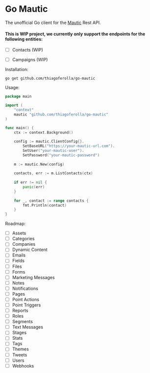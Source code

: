 # Go Mautic

The unofficial Go client for the [Mautic](https://www.mautic.org/) Rest API.

#### This is WIP project, we currently only support the endpoints for the following entities:
- [ ] Contacts (WIP)
- [ ] Campaigns (WIP)


Installation:
```
go get github.com/thiagoferolla/go-mautic
```

Usage:
```go
package main

import (
	"context"
	mautic "github.com/thiagoferolla/go-mautic"
)

func main() {
	ctx := context.Background()
	
	config := mautic.ClientConfig{}.
		SetBaseURL("https://your-mautic-url.com").
		SetUser("your-mautic-user").
		SetPassword("your-mautic-password")
	
	m := mautic.New(config)
	
	contacts, err := m.ListContacts(ctx)
	
	if err != nil {
        panic(err)
    }
	
	for _, contact := range contacts {
		fmt.Println(contact)
	}
}
```

Roadmap:
- [ ] Assets
- [ ] Categories
- [ ] Companies
- [ ] Dynamic Content
- [ ] Emails
- [ ] Fields
- [ ] Files
- [ ] Forms
- [ ] Marketing Messages
- [ ] Notes
- [ ] Notifications
- [ ] Pages
- [ ] Point Actions
- [ ] Point Triggers
- [ ] Reports
- [ ] Roles
- [ ] Segments
- [ ] Text Messages
- [ ] Stages
- [ ] Stats
- [ ] Tags
- [ ] Themes
- [ ] Tweets
- [ ] Users
- [ ] Webhooks